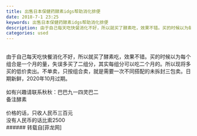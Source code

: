 ```yaml
---
title: 出售日本保健药酵素idgs帮助消化排便
date: 2018-7-1 23:25
keywords: 出售日本保健药酵素idgs帮助消化排便
description: 由于自己每天吃快餐消化不好，所以就买了酵素吃，效果不错。买的时候以为每个组合是一个月的量，失误多买了二组分，其实每组分可以吃二个月的。所以现将多买的低价卖出。不单卖，只按组合卖，就是需要一次不同搭配的未拆封三包卖。日期新鲜，2020年10月过期。如有兴趣请联系秋秋：巴巴九一四灵巴二备注酵素价格的话，只收人民币三百元没有人民币的话比索2500
categories: used
---
```

<td class="t_f" id="postmessage_1469818">

<br/>
<img alt="" border="0" class="zoom" data-cf-modified-cad60422542202a1b084f6af-="" file="http://www.flw.ph/data/appbyme/upload/image/201807/01/BkESt3qMinlN.jpg" id="aimg_n3xmL" lazyloadthumb="1" onclick="" onmouseover="" src="http://www.flw.ph/data/appbyme/upload/image/201807/01/BkESt3qMinlN.jpg"/><br/>
由于自己每天吃快餐消化不好，所以就买了酵素吃，效果不错。买的时候以为每个组合是一个月的量，失误多买了二组分，其实每组分可以吃二个月的。所以现将多买的低价卖出。不单卖，只按组合卖，就是需要一次不同搭配的未拆封三包卖。日期新鲜，2020年10月过期。<br/>
<br/>
如有兴趣请联系秋秋：巴巴九一四灵巴二<br/>
备注酵素<br/>
<br/>
价格的话，只收人民币三百元<br/>
没有人民币的话比索2500<br/>
</td>
###### 转载自[菲龙网]
